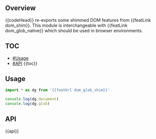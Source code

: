 ## Overview

{{codeHead}} re-exports some shimmed DOM features from {{featLink dom_shim}}. This module is interchangeable with {{featLink dom_glob_native}} which should be used in browser environments.

## TOC

* [#Usage](#usage)
* [#API](#api)
{{toc}}

## Usage

```js
import * as dg from '{{featUrl dom_glob_shim}}'

console.log(dg.document)
console.log(dg.glob)
```

## API

{{api}}
